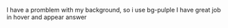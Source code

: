 I have a promblem with my background, so i use bg-pulple
I have great job in hover and appear answer